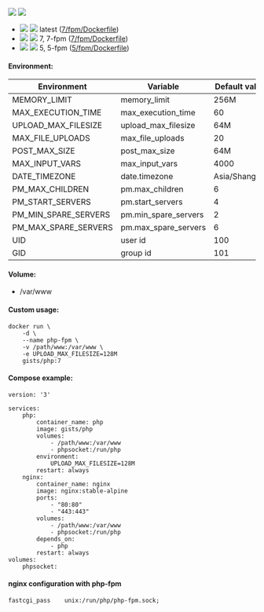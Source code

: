 ![](https://img.shields.io/docker/stars/gists/php.svg) ![](https://img.shields.io/docker/pulls/gists/php.svg)

- ![](https://img.shields.io/badge/PHP7-7.1.17-brightgreen.svg) ![](https://img.shields.io/badge/Alpine-3.7-brightgreen.svg) latest ([7/fpm/Dockerfile](https://github.com/iHavee/dockerfiles/blob/master/php/7/fpm/Dockerfile))
- ![](https://img.shields.io/badge/PHP7-7.1.17-brightgreen.svg) ![](https://img.shields.io/badge/Alpine-3.7-brightgreen.svg) 7, 7-fpm ([7/fpm/Dockerfile](https://github.com/iHavee/dockerfiles/blob/master/php/7/fpm/Dockerfile))
- ![](https://img.shields.io/badge/PHP-5.6.36-brightgreen.svg) ![](https://img.shields.io/badge/Alpine-3.7-brightgreen.svg) 5, 5-fpm ([5/fpm/Dockerfile](https://github.com/iHavee/dockerfiles/blob/master/php/5/fpm/Dockerfile))

#### Environment:

| Environment          | Variable             | Default value |
|----------------------|----------------------|---------------|
| MEMORY_LIMIT         | memory_limit         | 256M          |
| MAX_EXECUTION_TIME   | max_execution_time   | 60            |
| UPLOAD_MAX_FILESIZE  | upload_max_filesize  | 64M           |
| MAX_FILE_UPLOADS     | max_file_uploads     | 20            |
| POST_MAX_SIZE        | post_max_size        | 64M           |
| MAX_INPUT_VARS       | max_input_vars       | 4000          |
| DATE_TIMEZONE        | date.timezone        | Asia/Shanghai |
| PM_MAX_CHILDREN      | pm.max_children      | 6             |
| PM_START_SERVERS     | pm.start_servers     | 4             |
| PM_MIN_SPARE_SERVERS | pm.min_spare_servers | 2             |
| PM_MAX_SPARE_SERVERS | pm.max_spare_servers | 6             |
| UID                  | user id              | 100           |
| GID                  | group id             | 101           |

#### Volume:

- /var/www

#### Custom usage:

    docker run \
        -d \
        --name php-fpm \
        -v /path/www:/var/www \
        -e UPLOAD_MAX_FILESIZE=128M
        gists/php:7

#### Compose example:

```
version: '3'

services:
    php:
        container_name: php
        image: gists/php
        volumes:
            - /path/www:/var/www
            - phpsocket:/run/php
        environment:
            UPLOAD_MAX_FILESIZE=128M
        restart: always
    nginx:
        container_name: nginx
        image: nginx:stable-alpine
        ports:
            - "80:80"
            - "443:443"
        volumes:
            - /path/www:/var/www
            - phpsocket:/run/php
        depends_on:
            - php
        restart: always
volumes:
    phpsocket:
```

#### nginx configuration with php-fpm

    fastcgi_pass    unix:/run/php/php-fpm.sock;
